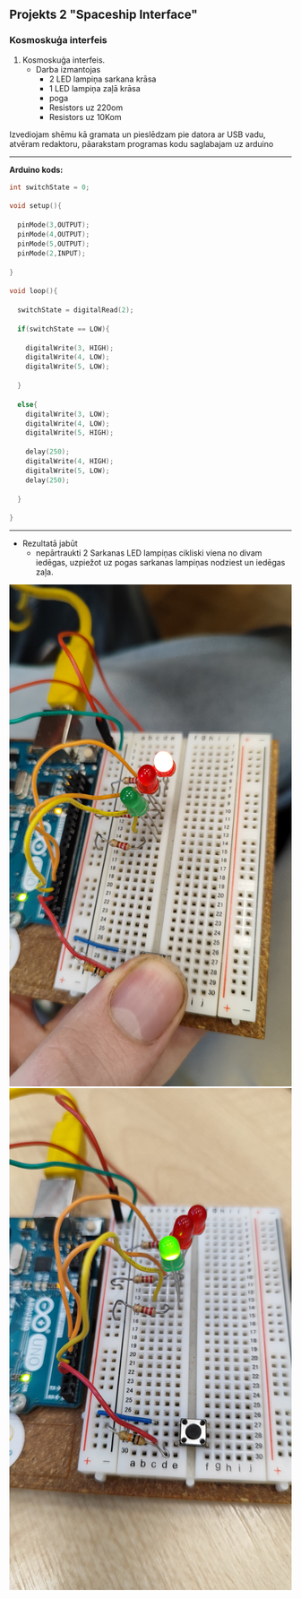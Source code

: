 ## Projekts 2 "Spaceship Interface"

### Kosmoskuģa interfeis

1. Kosmoskuģa interfeis.
    - Darba izmantojas
        - 2 LED lampiņa sarkana krāsa
        - 1 LED lampiņa zaļā krāsa
        - poga
        - Resistors uz 220om
        - Resistors uz 10Kom

Izvediojam shēmu kā gramata un pieslēdzam pie datora ar USB vadu, atvēram redaktoru, pāarakstam programas kodu saglabajam uz arduino

-----------------
**Arduino kods:**

```c++
int switchState = 0; 

void setup(){

  pinMode(3,OUTPUT);
  pinMode(4,OUTPUT);
  pinMode(5,OUTPUT);
  pinMode(2,INPUT);

}

void loop(){

  switchState = digitalRead(2);

  if(switchState == LOW){

    digitalWrite(3, HIGH);
    digitalWrite(4, LOW);
    digitalWrite(5, LOW);

  }

  else{
    digitalWrite(3, LOW);
    digitalWrite(4, LOW);
    digitalWrite(5, HIGH);

    delay(250);
    digitalWrite(4, HIGH);
    digitalWrite(5, LOW);
    delay(250);

  }

}
```
-----

- Rezultatā jabūt
    - nepārtraukti 2 Sarkanas LED lampiņas cikliski viena no divam iedēgas, uzpiežot uz pogas sarkanas lampiņas nodziest un iedēgas zaļa.

![2projekta 1](projekts_2_0_1.jpg)
![2projekta 1](projekts_2_0_2.jpg)
